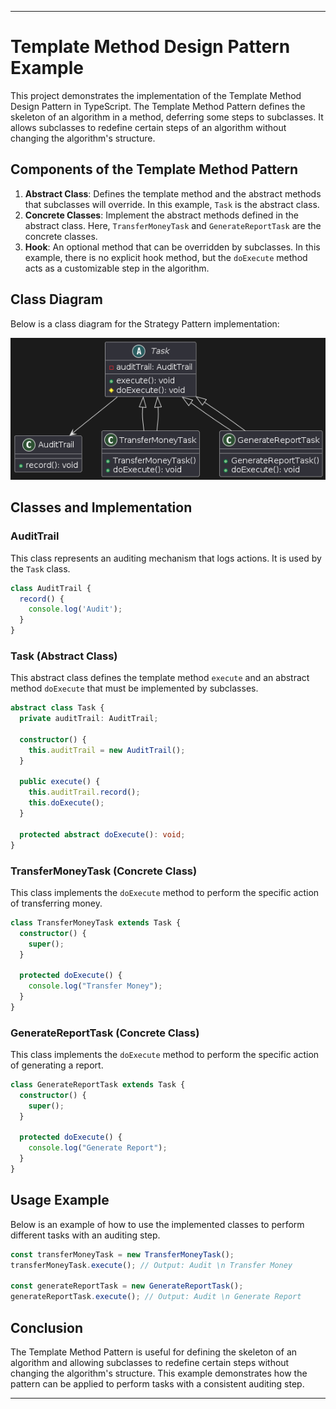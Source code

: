 ---

# Template Method Design Pattern Example

This project demonstrates the implementation of the Template Method Design Pattern in TypeScript. The Template Method Pattern defines the skeleton of an algorithm in a method, deferring some steps to subclasses. It allows subclasses to redefine certain steps of an algorithm without changing the algorithm's structure.

## Components of the Template Method Pattern

1. **Abstract Class**: Defines the template method and the abstract methods that subclasses will override. In this example, `Task` is the abstract class.
2. **Concrete Classes**: Implement the abstract methods defined in the abstract class. Here, `TransferMoneyTask` and `GenerateReportTask` are the concrete classes.
3. **Hook**: An optional method that can be overridden by subclasses. In this example, there is no explicit hook method, but the `doExecute` method acts as a customizable step in the algorithm.

## Class Diagram

Below is a class diagram for the Strategy Pattern implementation:

![Strategy Pattern Class Diagram](/images/template-method-design.png)

## Classes and Implementation

### AuditTrail

This class represents an auditing mechanism that logs actions. It is used by the `Task` class.

```typescript
class AuditTrail {
  record() {
    console.log('Audit');
  }
}
```

### Task (Abstract Class)

This abstract class defines the template method `execute` and an abstract method `doExecute` that must be implemented by subclasses.

```typescript
abstract class Task {
  private auditTrail: AuditTrail;

  constructor() {
    this.auditTrail = new AuditTrail();
  }

  public execute() {
    this.auditTrail.record();
    this.doExecute();
  }

  protected abstract doExecute(): void;
}
```

### TransferMoneyTask (Concrete Class)

This class implements the `doExecute` method to perform the specific action of transferring money.

```typescript
class TransferMoneyTask extends Task {
  constructor() {
    super();
  }

  protected doExecute() {
    console.log("Transfer Money");
  }
}
```

### GenerateReportTask (Concrete Class)

This class implements the `doExecute` method to perform the specific action of generating a report.

```typescript
class GenerateReportTask extends Task {
  constructor() {
    super();
  }

  protected doExecute() {
    console.log("Generate Report");
  }
}
```

## Usage Example

Below is an example of how to use the implemented classes to perform different tasks with an auditing step.

```typescript
const transferMoneyTask = new TransferMoneyTask();
transferMoneyTask.execute(); // Output: Audit \n Transfer Money

const generateReportTask = new GenerateReportTask();
generateReportTask.execute(); // Output: Audit \n Generate Report
```

## Conclusion

The Template Method Pattern is useful for defining the skeleton of an algorithm and allowing subclasses to redefine certain steps without changing the algorithm's structure. This example demonstrates how the pattern can be applied to perform tasks with a consistent auditing step.

---
